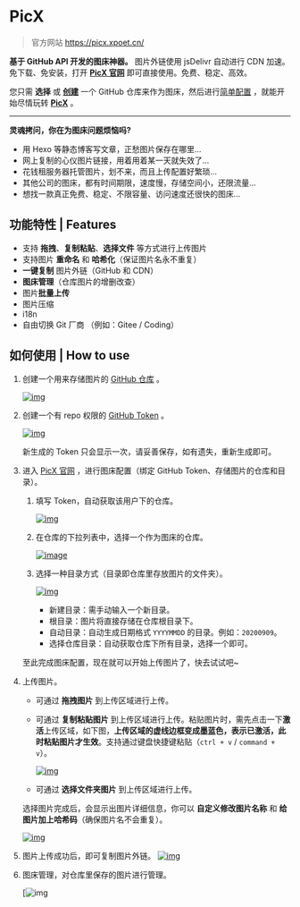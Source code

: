 # PicX

> 官方网站 https://picx.xpoet.cn/

**基于 GitHub API 开发的图床神器。** 图片外链使用 jsDelivr 自动进行 CDN 加速。免下载、免安装，打开 **[PicX 官网](https://picx.xpoet.cn/)** 即可直接使用。免费、稳定、高效。

您只需 **选择** 或 **[创建](https://github.com/new)** 一个 GitHub 仓库来作为图床，然后进行[简单配置](https://picx.xpoet.cn/#/config) ，就能开始尽情玩转 **[PicX](https://picx.xpoet.cn/)** 。

------

**灵魂拷问，你在为图床问题烦恼吗?**

- 用 Hexo 等静态博客写文章，正愁图片保存在哪里...
- 网上复制的心仪图片链接，用着用着某一天就失效了...
- 花钱租服务器托管图片，划不来，而且上传配置好繁琐...
- 其他公司的图床，都有时间期限，速度慢，存储空间小，还限流量...
- 想找一款真正免费、稳定、不限容量、访问速度还很快的图床...

## 功能特性 | Features

-  支持 **拖拽**、**复制粘贴**、**选择文件** 等方式进行上传图片
-  支持图片 **重命名** 和 **哈希化**（保证图片名永不重复）
-  **一键复制** 图片外链（GitHub 和 CDN）
-  **图床管理**（仓库图片的增删改查）
-  图片**批量上传**
-  图片压缩
-  i18n
-  自由切换 Git 厂商 （例如：Gitee / Coding）

## 如何使用 | How to use

1. 创建一个用来存储图片的 [GitHub 仓库](https://github.com/new) 。

   [![img](C:\Users\WANGHANG\Desktop\1.assets\68747470733a2f2f63646e2e6a7364656c6976722e6e65742f67682f58506f65742f696d6167652d686f7374696e67406d61737465722f506963582f696d6167652e6a3134383664746b36386e2e706e67)](https://camo.githubusercontent.com/ac6a401442e3683a0875b8b520c29dda773b1a0ec034b56ee1021f15e0f158ba/68747470733a2f2f63646e2e6a7364656c6976722e6e65742f67682f58506f65742f696d6167652d686f7374696e67406d61737465722f506963582f696d6167652e6a3134383664746b36386e2e706e67)



1. 创建一个有 repo 权限的 [GitHub Token](https://github.com/settings/tokens/new) 。

   [![img](C:\Users\WANGHANG\Desktop\1.assets\68747470733a2f2f63646e2e6a7364656c6976722e6e65742f67682f58506f65742f696d6167652d686f7374696e67406d61737465722f506963582f696d6167652e6c707431786c3966752e706e67)](https://camo.githubusercontent.com/65b97e084041dfe91589651eb5a5db267aaf6978d6501826884d38e3aea9f3dc/68747470733a2f2f63646e2e6a7364656c6976722e6e65742f67682f58506f65742f696d6167652d686f7374696e67406d61737465722f506963582f696d6167652e6c707431786c3966752e706e67)

   新生成的 Token 只会显示一次，请妥善保存，如有遗失，重新生成即可。

   

1. 进入 [PicX 官网](https://picx.xpoet.cn/) ，进行图床配置（绑定 GitHub Token、存储图片的仓库和目录）。

   1. 填写 Token，自动获取该用户下的仓库。

      [![img](C:\Users\WANGHANG\Desktop\1.assets\68747470733a2f2f63646e2e6a7364656c6976722e6e65742f67682f58506f65742f696d6167652d686f7374696e67406d61737465722f506963582f31373936313630323538323337385f2e7069632e3739353574777a7a636d63302e6a7067)](https://camo.githubusercontent.com/9ab0b6fa44cd94c355a20d5af447ca2e7bde3cf2ab1b9317a4b403421930acc8/68747470733a2f2f63646e2e6a7364656c6976722e6e65742f67682f58506f65742f696d6167652d686f7374696e67406d61737465722f506963582f31373936313630323538323337385f2e7069632e3739353574777a7a636d63302e6a7067)

   2. 在仓库的下拉列表中，选择一个作为图床的仓库。

      [![image](C:\Users\WANGHANG\Desktop\1.assets\68747470733a2f2f63646e2e6a7364656c6976722e6e65742f67682f58506f65742f696d6167652d686f7374696e67406d61737465722f506963582f696d6167652e613234706477653662352e706e67)](https://camo.githubusercontent.com/b07e7f741e52b393892689e2a9323d5ce00669b2fcb9059dd51f625d2ffad24c/68747470733a2f2f63646e2e6a7364656c6976722e6e65742f67682f58506f65742f696d6167652d686f7374696e67406d61737465722f506963582f696d6167652e613234706477653662352e706e67)

   3. 选择一种目录方式（目录即仓库里存放图片的文件夹）。

      [![img](C:\Users\WANGHANG\Desktop\1.assets\68747470733a2f2f63646e2e6a7364656c6976722e6e65742f67682f58506f65742f696d6167652d686f7374696e67406d61737465722f506963582f6469724d6f64656c2e326d6e676c6c693433666b302e6a7067)](https://camo.githubusercontent.com/bf76d0a5240d100f81ddcd26477f330dfe7e7b4a33cc7b687d54f9cc33be8726/68747470733a2f2f63646e2e6a7364656c6976722e6e65742f67682f58506f65742f696d6167652d686f7374696e67406d61737465722f506963582f6469724d6f64656c2e326d6e676c6c693433666b302e6a7067)

      - 新建目录：需手动输入一个新目录。
      - 根目录：图片将直接存储在仓库根目录下。
      - 自动目录：自动生成日期格式 `YYYYMMDD` 的目录。例如：`20200909`。
      - 选择仓库目录：自动获取仓库下所有目录，选择一个即可。

   至此完成图床配置，现在就可以开始上传图片了，快去试试吧~



1. 上传图片。

   - 可通过 **拖拽图片** 到上传区域进行上传。

   - 可通过 **复制粘贴图片** 到上传区域进行上传。粘贴图片时，需先点击一下**激活**上传区域，如下图，**上传区域的虚线边框变成墨蓝色，表示已激活，此时粘贴图片才生效**。支持通过键盘快捷键粘贴（`ctrl + v` / `command + v`）。

     [![img](C:\Users\WANGHANG\Desktop\1.assets\68747470733a2f2f63646e2e6a7364656c6976722e6e65742f67682f58506f65742f696d6167652d686f7374696e67406d61737465722f506963582f696d6167652e3677667738346534786c77302e706e67)](https://camo.githubusercontent.com/891c2373fe12d8dfead666598907eae4f1cc17473876eee8e3b38f80405d880e/68747470733a2f2f63646e2e6a7364656c6976722e6e65742f67682f58506f65742f696d6167652d686f7374696e67406d61737465722f506963582f696d6167652e3677667738346534786c77302e706e67)

   - 可通过 **选择文件夹图片** 到上传区域进行上传。

   选择图片完成后，会显示出图片详细信息，你可以 **自定义修改图片名称** 和 **给图片加上哈希码**（确保图片名不会重复）。

   [![img](C:\Users\WANGHANG\Desktop\1.assets\68747470733a2f2f63646e2e6a7364656c6976722e6e65742f67682f58506f65742f696d6167652d686f7374696e67406d61737465722f506963582f696d6167652e336962646e3235726a6665302e706e67)](https://camo.githubusercontent.com/2b7e0a217cea4fb46d2476f7cffd5f2f11fa0eabd1ff7c332762b83d0be468d1/68747470733a2f2f63646e2e6a7364656c6976722e6e65742f67682f58506f65742f696d6167652d686f7374696e67406d61737465722f506963582f696d6167652e336962646e3235726a6665302e706e67)



1. 图片上传成功后，即可复制图片外链。 [![img](C:\Users\WANGHANG\Desktop\1.assets\68747470733a2f2f63646e2e6a7364656c6976722e6e65742f67682f58506f65742f696d6167652d686f7374696e67406d61737465722f506963582f31383033313630323538333936335f2e7069635f68642e37306b7664316b67623838302e6a7067)](https://camo.githubusercontent.com/6127c0507fee5045d07d9d3d0c3355e2e0f3611c72db0e5e3e75cd81c2bf6260/68747470733a2f2f63646e2e6a7364656c6976722e6e65742f67682f58506f65742f696d6167652d686f7374696e67406d61737465722f506963582f31383033313630323538333936335f2e7069635f68642e37306b7664316b67623838302e6a7067)



1. 图床管理，对仓库里保存的图片进行管理。

   [![img](https://camo.githubusercontent.com/448719b12af311a24ef1774ab16025201a78983a450e03c3d9680d0dc95b9ffc/68747470733a2f2f63646e2e6a7364656c6976722e6e65742f67682f58506f65742f696d6167652d686f7374696e67406d61737465722f506963582f69686d2e336e72307974397672746b302e706e67)
